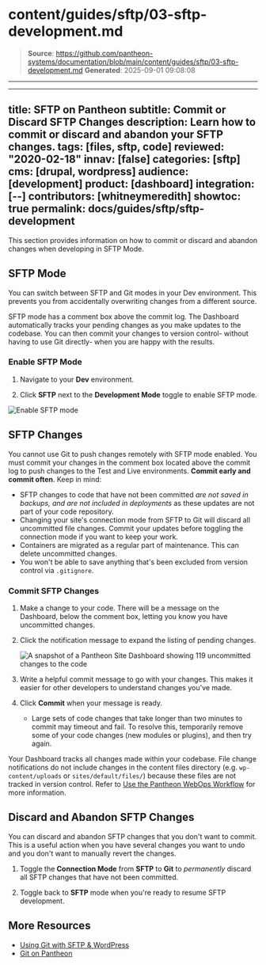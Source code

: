 # content/guides/sftp/03-sftp-development.md

> **Source**: https://github.com/pantheon-systems/documentation/blob/main/content/guides/sftp/03-sftp-development.md
> **Generated**: 2025-09-01 09:08:08

---

---
title: SFTP on Pantheon
subtitle: Commit or Discard SFTP Changes
description: Learn how to commit or discard and abandon your SFTP changes.
tags: [files, sftp, code]
reviewed: "2020-02-18"
innav: [false]
categories: [sftp]
cms: [drupal, wordpress]
audience: [development]
product: [dashboard]
integration: [--]
contributors: [whitneymeredith]
showtoc: true
permalink: docs/guides/sftp/sftp-development
---

This section provides information on how to commit or discard and abandon changes when developing in SFTP Mode.

## SFTP Mode

You can switch between SFTP and Git modes in your Dev environment. This prevents you from accidentally overwriting changes from a different source. 

SFTP mode has a comment box above the commit log. The Dashboard automatically tracks your pending changes as you make updates to the codebase. You can then commit your changes to version control- without having to use Git directly- when you are happy with the results.

### Enable SFTP Mode

1. Navigate to your **Dev** environment.

1. Click **SFTP** next to the **Development Mode** toggle to enable SFTP mode.

 ![Enable SFTP mode](../../../images/dashboard/new-dashboard/2024/sftp-enabled.png)

## SFTP Changes

You cannot use Git to push changes remotely with SFTP mode enabled. You must commit your changes in the comment box located above the commit log to push changes to the Test and Live environments. **Commit early and commit often**. Keep in mind:

- SFTP changes to code that have not been committed *are not saved in backups, and are not included in deployments* as these updates are not part of your code repository.
- Changing your site's connection mode from SFTP to Git will discard all uncommitted file changes. Commit your updates before toggling the connection mode if you want to keep your work.
- Containers are migrated as a regular part of maintenance. This can delete uncommitted changes.
- You won't be able to save anything that's been excluded from version control via `.gitignore`.

### Commit SFTP Changes

1. Make a change to your code. There will be a message on the Dashboard, below the comment box, letting you know you have uncommitted changes.

1. Click the notification message to expand the listing of pending changes.

    ![A snapshot of a Pantheon Site Dashboard showing 119 uncommitted changes to the code](../../../images/dashboard/pantheon-dashboard-uncommitted-changes.png)

1. Write a helpful commit message to go with your changes. This makes it easier for other developers to understand changes you've made.

1. Click **Commit** when your message is ready.

    - Large sets of code changes that take longer than two minutes to commit may timeout and fail. To resolve this, temporarily remove some of your code changes (new modules or plugins), and then try again.

<Alert title="Note" type="info">

Your Dashboard tracks all changes made within your codebase. File change notifications do not include changes in the content files directory (e.g. `wp-content/uploads` or `sites/default/files/`) because these files are not tracked in version control. Refer to [Use the Pantheon WebOps Workflow](/pantheon-workflow) for more information.

</Alert>

## Discard and Abandon SFTP Changes

You can discard and abandon SFTP changes that you don't want to commit. This is a useful action when you have several changes you want to undo and you don't want to manually revert the changes.

1. Toggle the **Connection Mode** from **SFTP** to **Git** to *permanently* discard all SFTP changes that have not been committed.

1. Toggle back to **SFTP** mode when you're ready to resume SFTP development.

## More Resources

- [Using Git with SFTP & WordPress](/guides/wordpress-git/)
- [Git on Pantheon](/guides/git)
